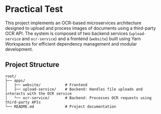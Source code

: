 # Practical Test

This project implements an OCR-based microservices architecture designed to upload and process images of documents using a third-party OCR API. The system is composed of two backend services (`upload-service` and `ocr-service`) and a frontend (`website`) built using Yarn Workspaces for efficient dependency management and modular development.

## Project Structure

```
root/
├── apps/
│   ├── website/           # Frontend
│   ├── upload-service/    # Backend: Handles file uploads and interacts with the OCR service
│   └── ocr-service/       # Backend: Processes OCR requests using third-party APIs
└── README.md              # Project documentation
```
